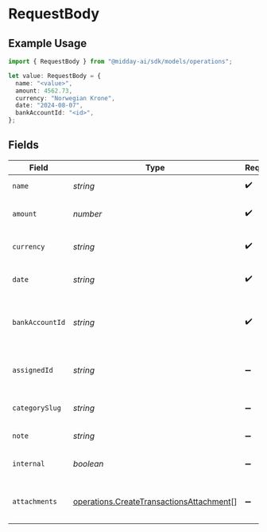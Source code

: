 # RequestBody

## Example Usage

```typescript
import { RequestBody } from "@midday-ai/sdk/models/operations";

let value: RequestBody = {
  name: "<value>",
  amount: 4562.73,
  currency: "Norwegian Krone",
  date: "2024-08-07",
  bankAccountId: "<id>",
};
```

## Fields

| Field                                                                                                | Type                                                                                                 | Required                                                                                             | Description                                                                                          |
| ---------------------------------------------------------------------------------------------------- | ---------------------------------------------------------------------------------------------------- | ---------------------------------------------------------------------------------------------------- | ---------------------------------------------------------------------------------------------------- |
| `name`                                                                                               | *string*                                                                                             | :heavy_check_mark:                                                                                   | Name of the transaction.                                                                             |
| `amount`                                                                                             | *number*                                                                                             | :heavy_check_mark:                                                                                   | Amount of the transaction.                                                                           |
| `currency`                                                                                           | *string*                                                                                             | :heavy_check_mark:                                                                                   | Currency of the transaction.                                                                         |
| `date`                                                                                               | *string*                                                                                             | :heavy_check_mark:                                                                                   | Date of the transaction (ISO 8601).                                                                  |
| `bankAccountId`                                                                                      | *string*                                                                                             | :heavy_check_mark:                                                                                   | Bank account ID associated with the transaction.                                                     |
| `assignedId`                                                                                         | *string*                                                                                             | :heavy_minus_sign:                                                                                   | Assigned user ID for the transaction.                                                                |
| `categorySlug`                                                                                       | *string*                                                                                             | :heavy_minus_sign:                                                                                   | Category slug for the transaction.                                                                   |
| `note`                                                                                               | *string*                                                                                             | :heavy_minus_sign:                                                                                   | Note for the transaction.                                                                            |
| `internal`                                                                                           | *boolean*                                                                                            | :heavy_minus_sign:                                                                                   | Whether the transaction is internal.                                                                 |
| `attachments`                                                                                        | [operations.CreateTransactionsAttachment](../../models/operations/createtransactionsattachment.md)[] | :heavy_minus_sign:                                                                                   | Array of attachments for the transaction.                                                            |